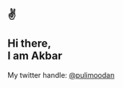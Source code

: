## :v: <br> <br> Hi there, <br> I am Akbar

My twitter handle: [@pulimoodan](https://twitter.com/pulimoodanhere)

